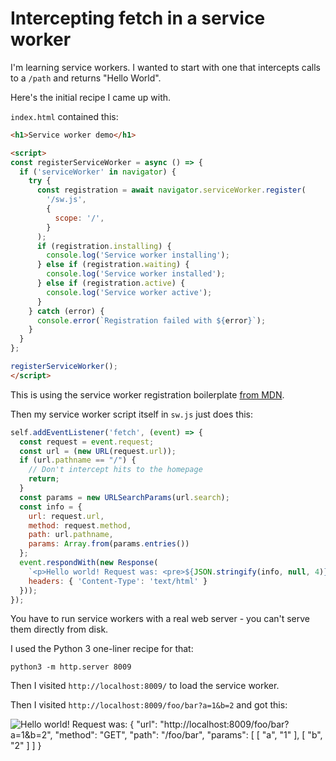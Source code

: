 # Intercepting fetch in a service worker

I'm learning service workers. I wanted to start with one that intercepts calls to a `/path` and returns "Hello World".

Here's the initial recipe I came up with.

`index.html` contained this:

```html
<h1>Service worker demo</h1>

<script>
const registerServiceWorker = async () => {
  if ('serviceWorker' in navigator) {
    try {
      const registration = await navigator.serviceWorker.register(
        '/sw.js',
        {
          scope: '/',
        }
      );
      if (registration.installing) {
        console.log('Service worker installing');
      } else if (registration.waiting) {
        console.log('Service worker installed');
      } else if (registration.active) {
        console.log('Service worker active');
      }
    } catch (error) {
      console.error(`Registration failed with ${error}`);
    }
  }
};

registerServiceWorker();
</script>
```
This is using the service worker registration boilerplate [from MDN](https://developer.mozilla.org/en-US/docs/Web/API/Service_Worker_API/Using_Service_Workers#registering_your_worker).

Then my service worker script itself in `sw.js` just does this:

```javascript
self.addEventListener('fetch', (event) => {
  const request = event.request;
  const url = (new URL(request.url));
  if (url.pathname == "/") {
    // Don't intercept hits to the homepage
    return;
  }
  const params = new URLSearchParams(url.search);
  const info = {
    url: request.url,
    method: request.method,
    path: url.pathname,
    params: Array.from(params.entries())
  };
  event.respondWith(new Response(
    `<p>Hello world! Request was: <pre>${JSON.stringify(info, null, 4)}</p>`, {
    headers: { 'Content-Type': 'text/html' }
  }));
});
```
You have to run service workers with a real web server - you can't serve them directly from disk.

I used the Python 3 one-liner recipe for that:

    python3 -m http.server 8009

Then I visited `http://localhost:8009/` to load the service worker.

Then I visited `http://localhost:8009/foo/bar?a=1&b=2` and got this:

<img alt="Hello world! Request was: {
    &quot;url&quot;: &quot;http://localhost:8009/foo/bar?a=1&b=2&quot;,
    &quot;method&quot;: &quot;GET&quot;,
    &quot;path&quot;: &quot;/foo/bar&quot;,
    &quot;params&quot;: [
        [
            &quot;a&quot;,
            &quot;1&quot;
        ],
        [
            &quot;b&quot;,
            &quot;2&quot;
        ]
    ]
}" src="https://user-images.githubusercontent.com/9599/166125219-7820133e-4c9f-4ea2-898b-87b126f07115.png">
